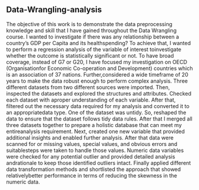 ## Data-Wrangling-analysis

The objective of this work is to demonstrate the data preprocessing knowledge and skill that I have gained throughout the Data Wrangling course.
I wanted to investigate if there was any relationship between a country’s GDP per Capita and its healthspending? To achieve that, I wanted to perform a regression analysis of the variable of interest toinvestigate whether the outcome is statistically significant or not.
To have broad coverage, instead of G7 or G20, I have focused my investigation on OECD (Organisationfor Economic Co-operation and Development) countries which is an association of 37 nations. Further,considered a wide timeframe of 20 years to make the data robust enough to perform complex analysis.
Three different datasets from two different sources were imported.
Then, inspected the datasets and explored the structures and attributes. Checked each dataset with aproper understanding of each variable.
After that, filtered out the necessary data required for my analysis and converted it to an appropriatedata type.
One of the dataset was untidy. So, reshaped the data to ensure that the dataset follows tidy data rules.
After that I merged all three datasets together to prepare a holistic database that can meet my entireanalysis requirement.
Next, created one new variable that provided additional insights and enabled further analysis.
After that data were scanned for or missing values, special values, and obvious errors and suitablesteps were taken to handle those values.
Numeric data variables were checked for any potential outlier and provided detailed analysis andrationale to keep those identified outliers intact.
Finally applied different data transformation methods and shortlisted the approach that showed relativelybetter performance in terms of reducing the skewness in the numeric data.
